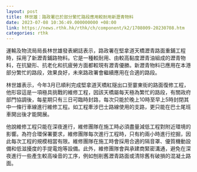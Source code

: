 ```yaml
---
layout: post
title: 林世雄：路政署已於部分繁忙路段應用較耐用新瀝青物料
date: 2023-07-08 10:36:49.000000000 +08:00
link: https://news.rthk.hk/rthk/ch/component/k2/1708009-20230708.htm
categories: rthk
---
```


運輸及物流局局長林世雄發表網誌表示，路政署在堅拿道天橋瀝青路面重鋪工程時，採用了新瀝青鋪路物料。它是一種較耐用、由較高黏度瀝青油組成的瀝青物料，在抗變形、抗老化和抗疲勞方面都較現有瀝青優勝。新瀝青物料已應用在本港部分繁忙的路段，效果良好，未來路政署會繼續應用在合適的路段。

林世雄表示，今年3月已順利完成堅拿道天橋紅隧出口至霎東街的路面復修工程，他形容這是一項極具挑戰的維修工程，因該天橋屬每天極為繁忙的路段，有關政府部門協調後，每星期只有三日可臨時封路，每次只能於晚上10時至早上5時封閉其中一條行車線進行維修工程。如工程牽涉巴士路線使用的支路，更只能在巴士尾班車開出後才能開展。

他說維修工程只能在深夜進行，維修團隊在施工時必須盡量減低工程對附近環境的影響。為符合環保署要求，維修團隊每次進行工程時，只有約兩小時進行挖掘，因此每次工程的規模相當有限。維修團隊在施工時會採用合適的隔音罩、優質機動設備和低滋擾度的手提電炮等設備。此外，維修團隊會與承建商緊密溝通，避免在深夜進行一些產生較高噪音的工序，例如刨削舊瀝青路面或清除舊有破損的混凝土路面。
